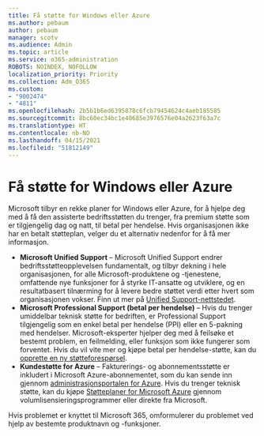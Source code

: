 ```yaml
---
title: Få støtte for Windows eller Azure
ms.author: pebaum
author: pebaum
manager: scotv
ms.audience: Admin
ms.topic: article
ms.service: o365-administration
ROBOTS: NOINDEX, NOFOLLOW
localization_priority: Priority
ms.collection: Adm_O365
ms.custom:
- "9002474"
- "4811"
ms.openlocfilehash: 2b5b1b6ed6395878c6fcb79454624c4aeb185585
ms.sourcegitcommit: 8bc60ec34bc1e40685e3976576e04a2623f63a7c
ms.translationtype: HT
ms.contentlocale: nb-NO
ms.lasthandoff: 04/15/2021
ms.locfileid: "51812149"
---
```

# <a name="get-support-for-windows-or-azure"></a>Få støtte for Windows eller Azure

Microsoft tilbyr en rekke planer for Windows eller Azure, for å hjelpe deg med å få den assisterte bedriftsstøtten du trenger, fra premium støtte som er tilgjengelig dag og natt, til betal per hendelse. Hvis organisasjonen ikke har en betalt støtteplan, velger du et alternativ nedenfor for å få mer informasjon.

- **Microsoft Unified Support** – Microsoft Unified Support endrer bedriftsstøtteopplevelsen fundamentalt, og tilbyr dekning i hele organisasjonen, for alle Microsoft-produktene og -tjenestene, omfattende nye funksjoner for å styrke IT-ansatte og utviklere, og en resultatbasert tilnærming for å levere bedre støttet verdi etter hvert som organisasjonen vokser. Finn ut mer på [Unified Support-nettstedet](https://aka.ms/unified-support).
- **Microsoft Professional Support (betal per hendelse)** – Hvis du trenger umiddelbar teknisk støtte for bedriften, er Professional Support tilgjengelig som en enkel betal per hendelse (PPI) eller en 5-pakning med hendelser. Microsoft-eksperter hjelper deg med å feilsøke et bestemt problem, en feilmelding, eller funksjon som ikke fungerer som forventet. Hvis du vil vite mer og kjøpe betal per hendelse-støtte, kan du [opprette en ny støtteforespørsel](https://support.microsoft.com/supportforbusiness/productselection).
- **Kundestøtte for Azure** – Fakturerings- og abonnementsstøtte er inkludert i Microsoft Azure-abonnementet, som du kan sende inn gjennom [administrasjonsportalen for Azure](https://portal.azure.com/). Hvis du trenger teknisk støtte, kan du kjøpe [Støtteplaner for Microsoft Azure](https://azure.microsoft.com/support/plans/) gjennom volumlisensieringsprogrammer eller direkte fra Microsoft.

Hvis problemet er knyttet til Microsoft 365, omformulerer du problemet ved hjelp av bestemte produktnavn og -funksjoner.
